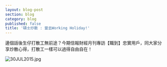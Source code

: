 ```yaml
---
layout: blog-post
section: blog
category: blog
published: false
title: '碩士炒散 : 當去Working Holiday!'
---
```

邊個話後生仔打散工無前途？今期信報財經月刊專訪【職到】忠實用戶，同大家分享炒散心得，打散工一樣可以過得自由自在！

![30JUL2015.jpg]({{site.baseurl}}/media/30JUL2015.jpg)

